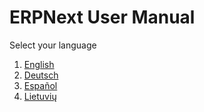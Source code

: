 <!-- add-breadcrumbs -->
# ERPNext User Manual

Select your language

1. [English](/docs/user/manual/en)
1. [Deutsch](/docs/user/manual/de)
1. [Español](/docs/user/manual/es)
1. [Lietuvių](/docs/user/manual/lt)